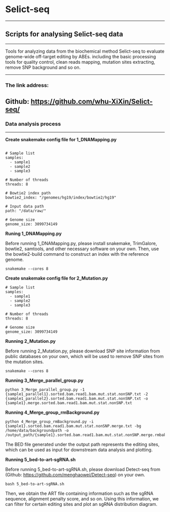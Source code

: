 # Selict-seq
----------------------------------------
## Scripts for analysing Selict-seq data ##
----------------------------------------
Tools for analyzing data from the biochemical method Selict-seq to evaluate genome-wide off-target editing by ABEs. including the basic processing tools for quality control, clean reads mapping, mutation sites extracting, remove SNP background and so on.

----------------------------------------
### The link address:
Github: https://github.com/whu-XiXin/Selict-seq/
-----------------------------------------

### Data analysis process
------------------------------------	

**Create snakemake config file for 1_DNAMapping.py**

```

# Sample list
samples:
  - sample1
  - sample2
  - sample3

# Number of threads
threads: 8

# Bowtie2 index path
bowtie2_index: "/genomes/hg19/index/bowtie2/hg19"

# Input data path
path: "/data/raw/"

# Genome size
genome_size: 3099734149

```

**Runing 1_DNAMapping.py**

Before running 1_DNAMapping.py, please install snakemake, TrimGalore, bowtie2, samtools, and other necessary software on your own. Then, use the bowtie2-build command to construct an index with the reference genome.

```
snakemake --cores 8
```

**Create snakemake config file for 2_Mutation.py**

```
# Sample list
samples:
  - sample1
  - sample2
  - sample3

# Number of threads
threads: 8

# Genome size
genome_size: 3099734149

```

**Running 2_Mutation.py**

Before running 2_Mutation.py, please download SNP site information from public databases on your own, which will be used to remove SNP sites from the mutation sites.

```
snakemake --cores 8
```

**Running 3_Merge_parallel_group.py**

```
python 3_Merge_parallel_group.py -1 {sample1_parallel1}.sorted.bam.read1.bam.mut.stat.nonSNP.txt -2 {sample1_parallel2}.sorted.bam.read1.bam.mut.stat.nonSNP.txt -o {sample1}.merge.sorted.bam.read1.bam.mut.stat.nonSNP.txt
```

**Running 4_Merge_group_rmBackground.py**

```
python 4_Merge_group_rmBackground.py -i {sample1}.sorted.bam.read1.bam.mut.stat.nonSNP.merge.txt -bg /home/data/backgroundpath -o /output_path/{sample1}.sorted.bam.read1.bam.mut.stat.nonSNP.merge.rmbakeground.txt
```
The BED file generated under the output path represents the editing sites, which can be used as input for downstream data analysis and plotting.

**Running 5_bed-to-art-sgRNA.sh**

Before running 5_bed-to-art-sgRNA.sh, please download Detect-seq from (Github: https://github.com/menghaowei/Detect-seq) on your own.

```
bash 5_bed-to-art-sgRNA.sh
```

Then, we obtain the ART file containing information such as the sgRNA sequence, alignment penalty score, and so on. Using this information, we can filter for certain editing sites and plot an sgRNA distribution diagram.



